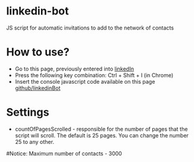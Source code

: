 # linkedin-bot
JS script for automatic invitations to add to the network of contacts

# How to use?
* Go to this page, previously entered into [linkedIn](https://www.linkedin.com/people/pymk)
* Press the following key combination:
Ctrl + Shift + I (in Chrome)
* Insert the console javascript code available on this page [github/linkedinBot](https://github.com/ooprizrakoo/linkedin-bot/blob/master/linkedinBot_ooprizrakoo.js)


# Settings
* countOfPagesScrolled - responsible for the number of pages that the script will scroll. The default is 25 pages. You can change the number 25 to any other.



#Notice:
Maximum number of contacts - 3000
